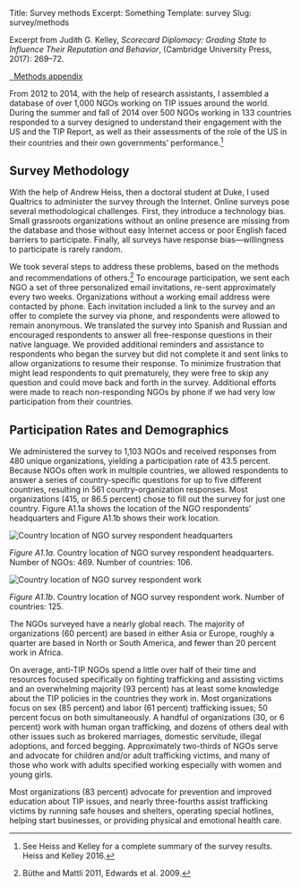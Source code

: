 Title: Survey methods
Excerpt: Something
Template: survey
Slug: survey/methods


<div class="well">

<p>Excerpt from Judith G. Kelley, <em>Scorecard Diplomacy: Grading State to Influence Their Reputation and Behavior</em>, (Cambridge University Press, 2017): 269–72.</p>

<a href="/files/pdfs/Judith%20Kelley%2C%20Scorecard%20Diplomacy%2C%20Methods%20Appendix.pdf" class="btn btn-primary">
<span class="glyphicon glyphicon-download-alt" aria-hidden="true"></span>&nbsp;
Methods appendix</a>

</div>

From 2012 to 2014, with the help of research assistants, I assembled a database of over 1,000 NGOs working on TIP issues around the world. During the summer and fall of 2014 over 500 NGOs working in 133 countries responded to a survey designed to understand their engagement with the US and the TIP Report, as well as their assessments of the role of the US in their countries and their own governments’ performance.[^1]

## Survey Methodology

With the help of Andrew Heiss, then a doctoral student at Duke, I used Qualtrics to administer the survey through the Internet. Online surveys pose several methodological challenges. First, they introduce a technology bias. Small grassroots organizations without an online presence are missing from the database and those without easy Internet access or poor English faced barriers to participate. Finally, all surveys have response bias—willingness to participate is rarely random.

We took several steps to address these problems, based on the methods and recommendations of others.[^2] To encourage participation, we sent each NGO a set of three personalized email invitations, re-sent approximately every two weeks. Organizations without a working email address were contacted by phone. Each invitation included a link to the survey and an offer to complete the survey via phone, and respondents were allowed to remain anonymous. We translated the survey into Spanish and Russian and encouraged respondents to answer all free-response questions in their native language. We provided additional reminders and assistance to respondents who began the survey but did not complete it and sent links to allow organizations to resume their response. To minimize frustration that might lead respondents to quit prematurely, they were free to skip any question and could move back and forth in the survey. Additional efforts were made to reach non-responding NGOs by phone if we had very low participation from their countries.

## Participation Rates and Demographics

We administered the survey to 1,103 NGOs and received responses from 480 unique organizations, yielding a participation rate of 43.5 percent. Because NGOs often work in multiple countries, we allowed respondents to answer a series of country-specific questions for up to five different countries, resulting in 561 country-organization responses. Most organizations (415, or 86.5 percent) chose to fill out the survey for just one country. Figure A1.1a shows the location of the NGO respondents’ headquarters and Figure A1.1b shows their work location.

![Country location of NGO survey respondent headquarters](/files/images/figureA1_1a_hq_map.png)

<div class="well"><em>Figure A1.1a</em>. Country location of NGO survey respondent headquarters. Number of NGOs: 469. Number of countries: 106.</div>

![Country location of NGO survey respondent work](/files/images/figureA1_1b_work_map.png)

<div class="well"><em>Figure A1.1b</em>. Country location of NGO survey respondent work. Number of countries: 125.</div>

The NGOs surveyed have a nearly global reach. The majority of organizations (60 percent) are based in either Asia or Europe, roughly a quarter are based in North or South America, and fewer than 20 percent work in Africa.

On average, anti-TIP NGOs spend a little over half of their time and resources focused specifically on fighting trafficking and assisting victims and an overwhelming majority (93 percent) has at least some knowledge about the TIP policies in the countries they work in. Most organizations focus on sex (85 percent) and labor (61 percent) trafficking issues; 50 percent focus on both simultaneously. A handful of organizations (30, or 6 percent) work with human organ trafficking, and dozens of others deal with other issues such as brokered marriages, domestic servitude, illegal adoptions, and forced begging. Approximately two-thirds of NGOs serve and advocate for children and/or adult trafficking victims, and many of those who work with adults specified working especially with women and young girls.

Most organizations (83 percent) advocate for prevention and improved education about TIP issues, and nearly three-fourths assist trafficking victims by running safe houses and shelters, operating special hotlines, helping start businesses, or providing physical and emotional health care.

[^1]: See Heiss and Kelley for a complete summary of the survey results. Heiss and Kelley 2016.

[^2]: Büthe and Mattli 2011, Edwards et al. 2009.
